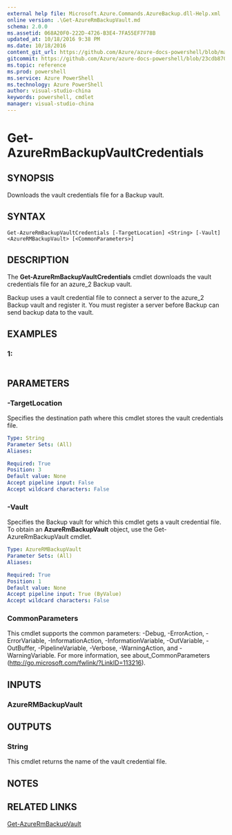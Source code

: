 ```yaml
---
external help file: Microsoft.Azure.Commands.AzureBackup.dll-Help.xml
online version: .\Get-AzureRmBackupVault.md
schema: 2.0.0
ms.assetid: 068A20F0-222D-4726-B3E4-7FA55EF7F78B
updated_at: 10/18/2016 9:38 PM
ms.date: 10/18/2016
content_git_url: https://github.com/Azure/azure-docs-powershell/blob/master/azureps-cmdlets-docs/ResourceManager/AzureRM.Backup/v1.0.12/Get-AzureRmBackupVaultCredentials.md
gitcommit: https://github.com/Azure/azure-docs-powershell/blob/23cdb8705d4ab9807c0e21b238f3b134a7d49c7d/azureps-cmdlets-docs/ResourceManager/AzureRM.Backup/v1.0.12/Get-AzureRmBackupVaultCredentials.md
ms.topic: reference
ms.prod: powershell
ms.service: Azure PowerShell
ms.technology: Azure PowerShell
author: visual-studio-china
keywords: powershell, cmdlet
manager: visual-studio-china
---
```


# Get-AzureRmBackupVaultCredentials

## SYNOPSIS
Downloads the vault credentials file for a Backup vault.

## SYNTAX

```
Get-AzureRmBackupVaultCredentials [-TargetLocation] <String> [-Vault] <AzureRMBackupVault> [<CommonParameters>]
```

## DESCRIPTION
The **Get-AzureRmBackupVaultCredentials** cmdlet downloads the vault credentials file for an azure_2 Backup vault.

Backup uses a vault credential file to connect a server to the azure_2 Backup vault and register it.
You must register a server before Backup can send backup data to the vault.

## EXAMPLES

### 1:
```

```

## PARAMETERS

### -TargetLocation
Specifies the destination path where this cmdlet stores the vault credentials file.

```yaml
Type: String
Parameter Sets: (All)
Aliases: 

Required: True
Position: 3
Default value: None
Accept pipeline input: False
Accept wildcard characters: False
```

### -Vault
Specifies the Backup vault for which this cmdlet gets a vault credential file.
To obtain an **AzureRmBackupVault** object, use the Get-AzureRmBackupVault cmdlet.

```yaml
Type: AzureRMBackupVault
Parameter Sets: (All)
Aliases: 

Required: True
Position: 1
Default value: None
Accept pipeline input: True (ByValue)
Accept wildcard characters: False
```

### CommonParameters
This cmdlet supports the common parameters: -Debug, -ErrorAction, -ErrorVariable, -InformationAction, -InformationVariable, -OutVariable, -OutBuffer, -PipelineVariable, -Verbose, -WarningAction, and -WarningVariable. For more information, see about_CommonParameters (http://go.microsoft.com/fwlink/?LinkID=113216).

## INPUTS

### AzureRMBackupVault

## OUTPUTS

### String
This cmdlet returns the name of the vault credential file.

## NOTES

## RELATED LINKS

[Get-AzureRmBackupVault](.\Get-AzureRmBackupVault.md)


